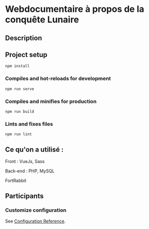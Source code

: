 # Webdocumentaire à propos de la conquête Lunaire

## Description 

## Project setup
```
npm install
```

### Compiles and hot-reloads for development
```
npm run serve
```

### Compiles and minifies for production
```
npm run build
```

### Lints and fixes files
```
npm run lint
```
## Ce qu'on a utilisé :

Front : VueJs, Sass

Back-end : PHP, MySQL

FortRabbit

## Participants

### Customize configuration
See [Configuration Reference](https://cli.vuejs.org/config/).
